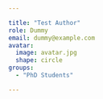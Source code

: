```yaml
---

title: "Test Author"
role: Dummy
email: dummy@example.com
avatar:
  image: avatar.jpg
  shape: circle
groups:
  - "PhD Students"

---
```

